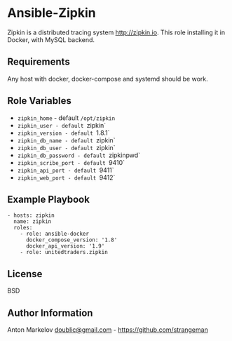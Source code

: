 Ansible-Zipkin
=========

Zipkin is a distributed tracing system <http://zipkin.io>. This role installing it in Docker, with MySQL backend.

Requirements
------------

Any host with docker, docker-compose and systemd should be work.

Role Variables
--------------

* `zipkin_home` - default `/opt/zipkin`
* `zipkin_user - default `zipkin`
* `zipkin_version - default `1.8.1`
* `zipkin_db_name - default `zipkin`
* `zipkin_db_user - default `zipkin`
* `zipkin_db_password - default `zipkinpwd`
* `zipkin_scribe_port - default `9410`
* `zipkin_api_port - default `9411`
* `zipkin_web_port - default `9412`

Example Playbook
----------------

```
- hosts: zipkin
  name: zipkin
  roles:
    - role: ansible-docker
      docker_compose_version: '1.8'
      docker_api_version: '1.9'
    - role: unitedtraders.zipkin
```

License
-------

BSD

Author Information
------------------

Anton Markelov <doublic@gmail.com> - <https://github.com/strangeman>